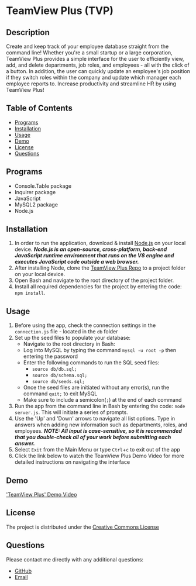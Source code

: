 # TeamView Plus (TVP)

## Description
Create and keep track of your employee database straight from the command line!  Whether you're a small startup or a large corporation, TeamView Plus provides a simple interface for the user to efficiently view, add, and delete departments, job roles, and employees - all with the click of a button.  In addition, the user can quickly update an employee's job position if they switch roles within the company and update which manager each employee reports to. Increase productivity and streamline HR by using TeamView Plus!

## **Table of Contents**
* [Programs](#programs)
* [Installation](#installation)
* [Usage](#usage)
* [Demo](#demo)
* [License](#license)
* [Questions](#questions)

## **Programs**
* Console.Table package
* Inquirer package
* JavaScript
* MySQL2 package
* Node.js

## **Installation**
1. In order to run the application, download & install [Node.js](https://nodejs.org/en/download/) on your local device.  ***Node.js is an open-source, cross-platform, back-end JavaScript runtime environment that runs on the V8 engine and executes JavaScript code outside a web browser.***
2. After installing Node, clone the [TeamView Plus Repo](https://github.com/ChristopherLawn/team-view-plus) to a project folder on your local device.
3. Open Bash and navigate to the root directory of the project folder.
4. Install all required dependencies for the project by entering the code:
    `npm install`.

## **Usage**
1. Before using the app, check the connection settings in the `connection.js` file - located in the `db` folder
2. Set up the seed files to populate your database:
    * Navigate to the root directory in Bash:
    * Log into MySQL by typing the command `mysql -u root -p` then entering the password
    * Enter the following commands to run the SQL seed files:
        * `source db/db.sql;`
        * `source db/schema.sql;`
        * `source db/seeds.sql;`
    * Once the seed files are initiated without any error(s), run the command `quit;` to exit MySQL
    * Make sure to include a semicolon(`;`) at the end of each command
3. Run the app from the command line in Bash by entering the code:
    `node server.js`.  This will initiate a series of prompts.
4. Use the 'Up' and 'Down' arrows to navigate all list options. Type in answers when adding new information such as departments, roles, and employees.  ***NOTE: All input is case-sensitive, so it is recommended that you double-check all of your work before submitting each answer.***
5. Select `Exit` from the Main Menu or type `Ctrl`+`c` to exit out of the app
6. Click the link below to watch the TeamView Plus Demo Video for more detailed instructions on navigating the interface

## **Demo**
['TeamView Plus' Demo Video](https://drive.google.com/file/d/1Z7DH3JH-P6zQh6Swt32TmEDfXSNNGUEX/view?usp=sharing)

## **License**
The project is distributed under the [Creative Commons License](https://creativecommons.org/publicdomain/zero/1.0/)

## **Questions**
Please contact me directly with any additional questions:
* [GitHub](https://github.com/ChristopherLawn)
* [Email](mailto:christopher.lawn@yahoo.com)